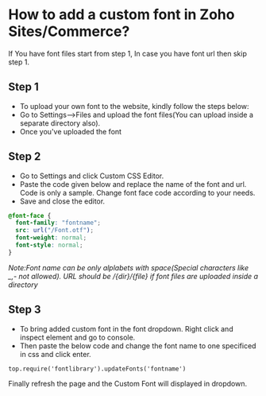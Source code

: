 # How to add a custom font in Zoho Sites/Commerce?

If You have font files start from step 1, In case you have font url then skip step 1.

## Step 1

- To upload your own font to the website, kindly follow the steps below:
- Go to Settings-->Files and upload the font files(You can upload inside a separate
  directory also).
- Once you've uploaded the font

## Step 2

- Go to Settings and click Custom CSS Editor.
- Paste the code given below and replace the name of the font and url. Code is
  only a sample. Change font face code according to your needs.
- Save and close the editor.

```css
@font-face {
  font-family: "fontname";
  src: url("/Font.otf");
  font-weight: normal;
  font-style: normal;
}
```

_Note:Font name can be only alplabets with space(Special characters like \_,- not
allowed). URL should be /{dir}/{file} if font files are uploaded inside a directory_

## Step 3

- To bring added custom font in the font dropdown. Right click and inspect
  element and go to console.
- Then paste the below code and change the font name to one specificed in css
  and click enter.

```
top.require('fontlibrary').updateFonts('fontname')
```

Finally refresh the page and the Custom Font will displayed in dropdown.
